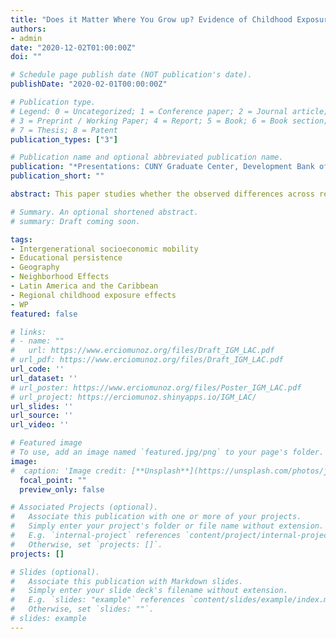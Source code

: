 ```yaml
---
title: "Does it Matter Where You Grow up? Evidence of Childhood Exposure Effects in Latin America and the Caribbean"
authors:
- admin
date: "2020-12-02T01:00:00Z"
doi: ""

# Schedule page publish date (NOT publication's date).
publishDate: "2020-02-01T00:00:00Z"

# Publication type.
# Legend: 0 = Uncategorized; 1 = Conference paper; 2 = Journal article;
# 3 = Preprint / Working Paper; 4 = Report; 5 = Book; 6 = Book section;
# 7 = Thesis; 8 = Patent
publication_types: ["3"]

# Publication name and optional abbreviated publication name.
publication: "*Presentations: CUNY Graduate Center, Development Bank of Latin America, RED 2022 Academic Workshop (scheduled)*"
publication_short: ""

abstract: This paper studies whether the observed differences across regions in upward intergenerational mobility in education in Latin America and the Caribbean are associated to sorting of families or they can be attributed to the effect of place. I exploit differences in the age of children at the time their families move across regions (districts or provinces) to isolate regional childhood exposure effects from sorting. I use 21 censuses that span 11 countries in the region and measure upward mobility as the likelihood of obtaining at least a primary education for individuals whose parents did not finish primary school. I find a convergence rate of 3.5% per year of exposure between the ages 1 to 11, which implies that children who move at age 1 would pick up approximately 10x3.5%=35% of the observed differences in upward mobility between their place of origin and their place of destination. In addition, I find significant selection effects of approximately 42%. This rate of convergence is remarkable similar to what has been recently documented for the US and Australia in terms of mobility in income, and Africa for the same metric of upward mobility in education. These results are robust to the use of a specification that identifies the effect of place within households (i.e., a comparison of siblings with different exposure to places). It is also robust to the use of a subset of data that consists of only anomalously high migration outflows, to instrumenting the choice of destination with historical migration, and a combination of both approaches. Finally, I also document regional childhood exposure effects in upward mobility using individuals aged 18-25 when secondary education is the level of interest. I find convergence rates that are even higher and imply that children by the age 18 may pick up approximately 90% of the difference in IGM when they move at age 1.

# Summary. An optional shortened abstract.
# summary: Draft coming soon.

tags:
- Intergenerational socioeconomic mobility
- Educational persistence
- Geography
- Neighborhood Effects
- Latin America and the Caribbean
- Regional childhood exposure effects
- WP
featured: false

# links:
# - name: ""
#   url: https://www.erciomunoz.org/files/Draft_IGM_LAC.pdf
# url_pdf: https://www.erciomunoz.org/files/Draft_IGM_LAC.pdf
url_code: ''
url_dataset: ''
# url_poster: https://www.erciomunoz.org/files/Poster_IGM_LAC.pdf
# url_project: https://erciomunoz.shinyapps.io/IGM_LAC/
url_slides: ''
url_source: ''
url_video: ''

# Featured image
# To use, add an image named `featured.jpg/png` to your page's folder. 
image:
#  caption: 'Image credit: [**Unsplash**](https://unsplash.com/photos/jdD8gXaTZsc)'
  focal_point: ""
  preview_only: false

# Associated Projects (optional).
#   Associate this publication with one or more of your projects.
#   Simply enter your project's folder or file name without extension.
#   E.g. `internal-project` references `content/project/internal-project/index.md`.
#   Otherwise, set `projects: []`.
projects: []

# Slides (optional).
#   Associate this publication with Markdown slides.
#   Simply enter your slide deck's filename without extension.
#   E.g. `slides: "example"` references `content/slides/example/index.md`.
#   Otherwise, set `slides: ""`.
# slides: example
---
```

